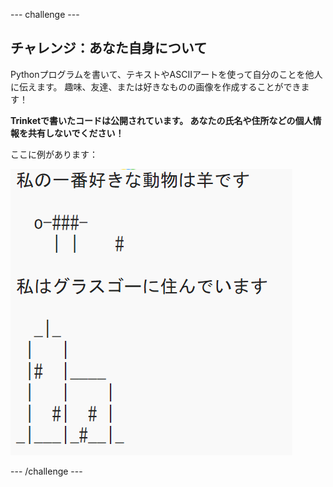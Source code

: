 \--- challenge \---

## チャレンジ：あなた自身について

Pythonプログラムを書いて、テキストやASCIIアートを使って自分のことを他人に伝えます。 趣味、友達、または好きなものの画像を作成することができます！

**Trinketで書いたコードは公開されています。 あなたの氏名や住所などの個人情報を共有しないでください！**

ここに例があります：

![スクリーンショット](images/me-about.png)

\--- /challenge \---
